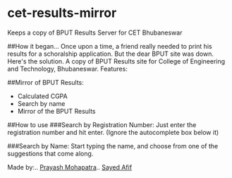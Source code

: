 # cet-results-mirror
Keeps a copy of BPUT Results Server for CET Bhubaneswar

##How it began...
Once upon a time, a friend really needed to print his results for a schoralship application. But the dear BPUT site was down. Here's the solution. A copy of BPUT Results site for College of Engineering and Technology, Bhubaneswar.
Features:

##Mirror of BPUT Results:
* Calculated CGPA
* Search by name
* Mirror of the BPUT Results

##How to use
###Search by Registration Number:
Just enter the registration number and hit enter. (Ignore the autocomplete box below it)

###Search by Name:
Start typing the name, and choose from one of the suggestions that come along.

Made by:..
[Prayash Mohapatra](http://prayashm.com)..
[Sayed Afif](http://twitter.com/iamafif)
